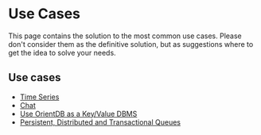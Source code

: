 
# Use Cases

This page contains the solution to the most common use cases. Please don't consider them as the definitive solution, but as suggestions where to get the idea to solve your needs.

## Use cases

- [Time Series](../gettingstarted/Time-series-use-case.md)
- [Chat](../gettingstarted/Chat-use-case.md)
- [Use OrientDB as a Key/Value DBMS](../gettingstarted/Key-Value-use-case.md)
- [Persistent, Distributed and Transactional Queues](../gettingstarted/Queue-use-case.md)

